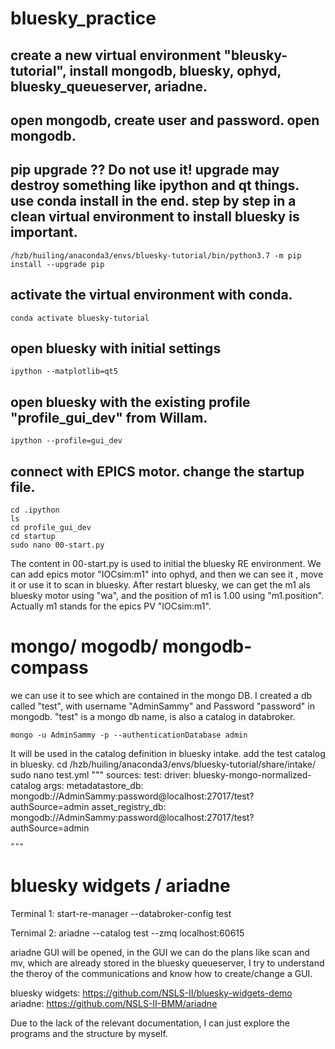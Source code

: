 # bluesky_practice

## create a new virtual environment "bleusky-tutorial", install mongodb, bluesky, ophyd, bluesky_queueserver, ariadne.

## open mongodb, create user and password. open mongodb.

##  pip upgrade ?? Do not use it! upgrade may destroy something like ipython and qt things. use conda install in the end. step by step in a clean virtual environment to install bluesky is important.

    /hzb/huiling/anaconda3/envs/bluesky-tutorial/bin/python3.7 -m pip install --upgrade pip

## activate the virtual environment with conda.

    conda activate bluesky-tutorial


## open bluesky with initial settings
    ipython --matplotlib=qt5

## open bluesky with the existing profile "profile_gui_dev" from Willam.
    ipython --profile=gui_dev

## connect with EPICS motor. change the startup file. 
    cd .ipython
    ls
    cd profile_gui_dev
    cd startup
    sudo nano 00-start.py
The content in 00-start.py is used to initial the bluesky RE environment. We can add epics motor "IOCsim:m1" into ophyd, and then we can see it , move it or use it to scan in bluesky. After restart bluesky, we can get the m1 als bluesky motor using "wa", and the position of m1 is 1.00 using "m1.position". Actually m1 stands for the epics PV "IOCsim:m1". 

# mongo/ mogodb/ mongodb-compass
we can use it to see which are contained in the mongo DB. I created a db called "test", with username "AdminSammy" and Password "password" in mongodb. "test" is a mongo db name, is also a catalog in databroker. 

    mongo -u AdminSammy -p --authenticationDatabase admin

It will be used in the catalog definition in bluesky intake. add the test catalog in bluesky.
    cd /hzb/huiling/anaconda3/envs/bluesky-tutorial/share/intake/
    sudo nano test.yml
    """
    sources:
        test:
            driver: bluesky-mongo-normalized-catalog
            args:
                metadatastore_db: mongodb://AdminSammy:password@localhost:27017/test?authSource=admin
                asset_registry_db: mongodb://AdminSammy:password@localhost:27017/test?authSource=admin

    """
# bluesky widgets / ariadne
Terminal 1: 
    start-re-manager --databroker-config test

Ternimal 2: 
    ariadne --catalog test --zmq localhost:60615

ariadne GUI will be opened, in the GUI we can do the plans like scan and mv, which are already stored in the bluesky queueserver, I try to understand the theroy of the communications and know how to create/change a GUI. 

bluesky widgets:  https://github.com/NSLS-II/bluesky-widgets-demo
ariadne:  https://github.com/NSLS-II-BMM/ariadne

Due to the lack of the relevant documentation, I can just explore the programs and the structure by myself.    

